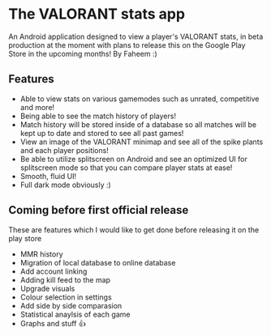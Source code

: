 # The VALORANT stats app
An Android application designed to view a player's VALORANT stats, in beta production at the moment with plans to release this on the Google Play Store in the upcoming months!
By Faheem :)

## Features
- Able to view stats on various gamemodes such as unrated, competitive and more!
- Being able to see the match history of players!
- Match history will be stored inside of a database so all matches will be kept up to date and stored to see all past games!
- View an image of the VALORANT minimap and see all of the spike plants and each player positions!
- Be able to utilize splitscreen on Android and see an optimized UI for splitscreen mode so that you can compare player stats at ease!
- Smooth, fluid UI!
- Full dark mode obviously :)

## Coming before first official release
These are features which I would like to get done before releasing it on the play store
- MMR history
- Migration of local database to online database
- Add account linking
- Adding kill feed to the map
- Upgrade visuals 
- Colour selection in settings
- Add side by side comparasion
- Statistical anaylsis of each game
- Graphs and stuff 👍
